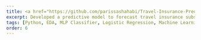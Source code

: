 ```yaml
---
title: <a href="https://github.com/parissashahabi/Travel-Insurance-Prediction" target="_blank">Travel Insurance Prediction Model</a>
excerpt: Developed a predictive model to forecast travel insurance subscriptions using MLP Classifier and Logistic Regression after data analysis and preprocessing in Python.
tags: [Python, EDA, MLP Classifier, Logistic Regression, Machine Learning]
order: 6
---
```


